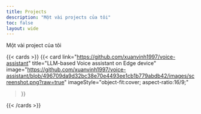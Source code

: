 ```yaml
---
title: Projects
description: "Một vài projects của tôi"
toc: false
layout: wide
---
```


<div class="hx-mt-4"></div>

<p class="hx-mb-12 hx-text-center hx-text-lg hx-text-gray-500 dark:hx-text-gray-400">
Một vài project của tôi
</p>

{{< cards >}}
  {{< card
        link="https://github.com/xuanvinh1997/voice-assistant"
        title="LLM-based Voice assistant on Edge device"
        image="https://github.com/xuanvinh1997/voice-assistant/blob/496709da9d32bc38e70e4493ee1cb1b779abdb42/images/screenshot.png?raw=true"
        imageStyle="object-fit:cover; aspect-ratio:16/9;"
  >}}

  

{{< /cards >}}
